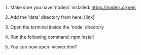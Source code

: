1. Make sure you have 'nodejs' installed:
https://nodejs.org/en

2. Add the 'data' directory from here: [link]

3. Open the terminal inside the 'node' directory

4. Run the following command:
npm install

5. You can now open 'viewer.html'
